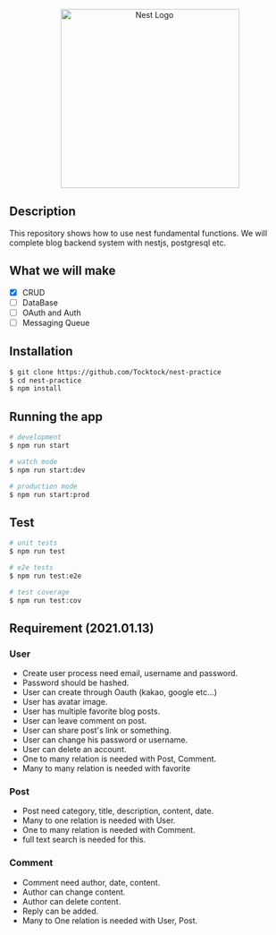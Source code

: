 <p align="center">
  <a href="http://nestjs.com/" target="blank"><img src="https://nestjs.com/img/logo_text.svg" width="320" alt="Nest Logo" /></a>
</p>

## Description

This repository shows how to use nest fundamental functions.
We will complete blog backend system with nestjs, postgresql etc.

## What we will make

- [x] CRUD
- [ ] DataBase
- [ ] OAuth and Auth
- [ ] Messaging Queue

## Installation

```bash
$ git clone https://github.com/Tocktock/nest-practice
$ cd nest-practice
$ npm install
```

## Running the app

```bash
# development
$ npm run start

# watch mode
$ npm run start:dev

# production mode
$ npm run start:prod
```

## Test

```bash
# unit tests
$ npm run test

# e2e tests
$ npm run test:e2e

# test coverage
$ npm run test:cov
```

## Requirement (2021.01.13)

### User

- Create user process need email, username and password.
- Password should be hashed.
- User can create through Oauth (kakao, google etc...)
- User has avatar image.
- User has multiple favorite blog posts.
- User can leave comment on post.
- User can share post's link or something.
- User can change his password or username.
- User can delete an account.
- One to many relation is needed with Post, Comment.
- Many to many relation is needed with favorite

### Post

- Post need category, title, description, content, date.
- Many to one relation is needed with User.
- One to many relation is needed with Comment.
- full text search is needed for this.

### Comment

- Comment need author, date, content.
- Author can change content.
- Author can delete content.
- Reply can be added.
- Many to One relation is needed with User, Post.
